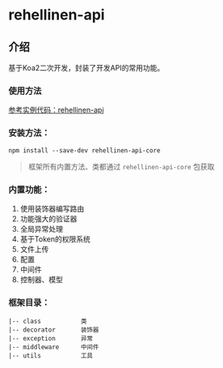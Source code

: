 rehellinen-api
================
## 介绍
基于Koa2二次开发，封装了开发API的常用功能。

### 使用方法
[参考实例代码：rehellinen-api](https://github.com/rehellinen/rehellinen-api)


### 安装方法：
`npm install --save-dev rehellinen-api-core`
> 框架所有内置方法、类都通过 `rehellinen-api-core` 包获取

### 内置功能：
1. 使用装饰器编写路由
2. 功能强大的验证器
3. 全局异常处理
4. 基于Token的权限系统
5. 文件上传
6. 配置
7. 中间件
8. 控制器、模型

### 框架目录：
~~~
|-- class           类
|-- decorator       装饰器
|-- exception       异常
|-- middleware      中间件
|-- utils           工具

~~~
